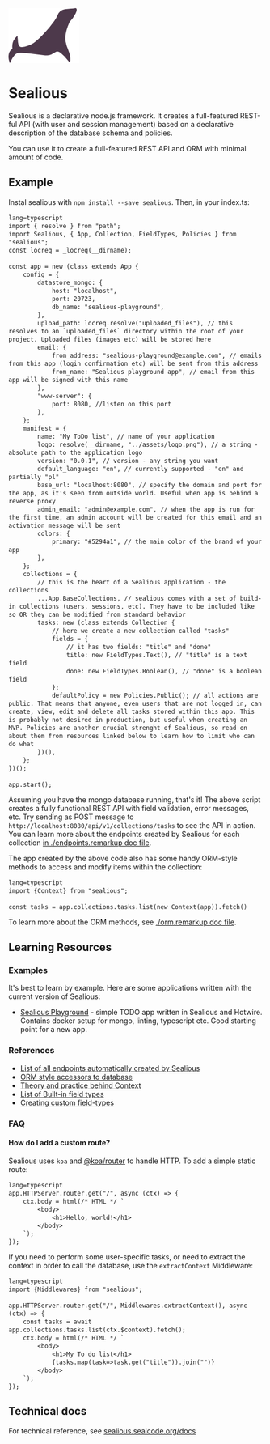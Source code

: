 [![Sealious Logo](./src/assets/logo.png)](http://sealious.github.io/)

# Sealious

Sealious is a declarative node.js framework. It creates a full-featured REST-ful
API (with user and session management) based on a declarative description of the
database schema and policies.

You can use it to create a full-featured REST API and ORM with minimal amount of code.

## Example

Instal sealious with `npm install --save sealious`. Then, in your index.ts:

```
lang=typescript
import { resolve } from "path";
import Sealious, { App, Collection, FieldTypes, Policies } from "sealious";
const locreq = _locreq(__dirname);

const app = new (class extends App {
    config = {
        datastore_mongo: {
            host: "localhost",
            port: 20723,
            db_name: "sealious-playground",
        },
        upload_path: locreq.resolve("uploaded_files"), // this resolves to an `uploaded_files` directory within the root of your project. Uploaded files (images etc) will be stored here
        email: {
            from_address: "sealious-playground@example.com", // emails from this app (login confirmation etc) will be sent from this address
            from_name: "Sealious playground app", // email from this app will be signed with this name
        },
        "www-server": {
            port: 8080, //listen on this port
        },
    };
    manifest = {
        name: "My ToDo list", // name of your application
        logo: resolve(__dirname, "../assets/logo.png"), // a string - absolute path to the application logo
        version: "0.0.1", // version - any string you want
        default_language: "en", // currently supported - "en" and partially "pl"
        base_url: "localhost:8080", // specify the domain and port for the app, as it's seen from outside world. Useful when app is behind a reverse proxy
        admin_email: "admin@example.com", // when the app is run for the first time, an admin account will be created for this email and an activation message will be sent
        colors: {
            primary: "#5294a1", // the main color of the brand of your app
        },
    };
    collections = {
        // this is the heart of a Sealious application - the collections
        ...App.BaseCollections, // sealious comes with a set of build-in collections (users, sessions, etc). They have to be included like so OR they can be modified from standard behavior
        tasks: new (class extends Collection {
            // here we create a new collection called "tasks"
            fields = {
                // it has two fields: "title" and "done"
                title: new FieldTypes.Text(), // "title" is a text field
                done: new FieldTypes.Boolean(), // "done" is a boolean field
            };
            defaultPolicy = new Policies.Public(); // all actions are public. That means that anyone, even users that are not logged in, can create, view, edit and delete all tasks stored within this app. This is probably not desired in production, but useful when creating an MVP. Policies are another crucial strenght of Sealious, so read on about them from resources linked below to learn how to limit who can do what
        })(),
    };
})();

app.start();
```

Assuming you have the mongo database running, that's it! The above script
creates a fully functional REST API with field validation, error messages, etc.
Try sending as POST message to `http://localhost:8080/api/v1/collections/tasks`
to see the API in action. You can learn more about the endpoints created by
Sealious for each collection [in ./endpoints.remarkup doc
file](https://hub.sealcode.org/source/sealious/browse/dev/endpoints.remarkup).

The app created by the above code also has some handy ORM-style methods to access and modify items within the collection:

```
lang=typescript
import {Context} from "sealious";

const tasks = app.collections.tasks.list(new Context(app)).fetch()
```

To learn more about the ORM methods, see [./orm.remarkup doc file](https://hub.sealcode.org/source/sealious/browse/dev/orm.remarkup).

## Learning Resources

### Examples

It's best to learn by example. Here are some applications written with the
current version of Sealious:

-   [Sealious Playground](https://hub.sealcode.org/diffusion/PLAY/) - simple
    TODO app written in Sealious and Hotwire. Contains docker setup for mongo,
    linting, typescript etc. Good starting point for a new app.

### References

-   [List of all endpoints automatically created by Sealious](https://hub.sealcode.org/source/sealious/browse/dev/endpoints.remarkup)
-   [ORM style accessors to database](https://hub.sealcode.org/source/sealious/browse/dev/orm.remarkup)
-   [Theory and practice behind Context](https://hub.sealcode.org/source/sealious/browse/dev/context.remarkup)
-   [List of Built-in field
    types](https://hub.sealcode.org/source/sealious/browse/dev/src/app/base-chips/field-types/field-types.remarkup)
-   [Creating custom field-types](https://hub.sealcode.org/source/sealious/browse/dev/src/app/base-chips/field-types/creating-field-types.remarkup)

### FAQ

#### How do I add a custom route?

Sealious uses `koa` and [@koa/router](https://github.com/koajs/router) to handle HTTP. To add a simple static route:

```
lang=typescript
app.HTTPServer.router.get("/", async (ctx) => {
    ctx.body = html(/* HTML */ `
        <body>
            <h1>Hello, world!</h1>
        </body>
    `);
});
```

If you need to perform some user-specific tasks, or need to extract the context in order to call the database, use the `extractContext` Middleware:

```
lang=typescript
import {Middlewares} from "sealious";

app.HTTPServer.router.get("/", Middlewares.extractContext(), async (ctx) => {
    const tasks = await app.collections.tasks.list(ctx.$context).fetch();
    ctx.body = html(/* HTML */ `
        <body>
            <h1>My To do list</h1>
            {tasks.map(task=>task.get("title")).join("")}
        </body>
    `);
});
```

## Technical docs

For technical reference, see
[sealious.sealcode.org/docs](https://sealious.sealcode.org/docs)
